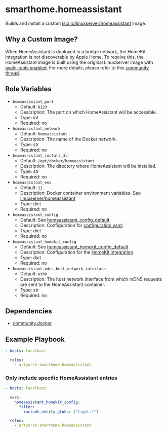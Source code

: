 # smarthome.homeassistant

Builds and install a custom <a href="https://hub.docker.com/r/linuxserver/homeassistant" alt target="_blank">lscr.io/linuxserver/homeassistant</a> image.

## Why a Custom Image?

When HomeAssistant is deployed in a bridge network, the HomeKit integration is not discoverable by Apple Home. To resolve this, the HomeAssistant image is built using the original LinuxServer image with [avahi-tools enabled](./templates/homeassistant-avahi-dockerfile.j2). For more details, please refer to this <a href="https://community.home-assistant.io/t/using-homekit-component-inside-docker/45409/45?page=2" alt target="_blank">community thread</a>.

## Role Variables

- `homeassistant_port`
  - Default: `8123`
  - Description: The port on which HomeAssistant will be accessible.
  - Type: int
  - Required: no
- `homeassistant_network`
  - Default: `homeassistant`
  - Description: The name of the Docker network.
  - Type: str
  - Required: no
- `homeassistant_install_dir`
  - Default: `/opt/docker/homeassistant`
  - Description: The directory where HomeAssistant will be installed.
  - Type: str
  - Required: no
- `homeassistant_env`
  - Default: `{}`
  - Description: Docker container environment variables. See <a href="https://docs.linuxserver.io/images/docker-homeassistant/#environment-variables-e" alt target="_blank">linuxserver/homeassistant</a>
  - Type: dict
  - Required: no
- `homeassistant_config`
  - Default: See [homeassistant_config_default](./vars/main.yml)
  - Description: Configuration for <a href="https://home-assistant.io/docs/configuration/" alt target="_blank">configuration.yaml</a>
  - Type: dict
  - Required: no
- `homeassistant_homekit_config`
  - Default: See [homeassistant_homekit_config_default](./vars/main.yml)
  - Description: Configuration for the <a href="https://www.home-assistant.io/integrations/homekit" alt target="_blank">HomeKit integration</a>
  - Type: dict
  - Required: no
- `homeassistant_mdns_host_network_interface`
  - Default: `eth0`
  - Description: The host network interface from which mDNS requests are sent to the HomeAssistant container.
  - Type: str
  - Required: no

## Dependencies

- <a href="https://docs.ansible.com/ansible/latest/collections/community/docker/index.html" alt target="_blank">community.docker</a>

## Example Playbook

```yaml
- hosts: localhost

  roles:
    - artyorsh.smarthome.homeassistant
```

### Only include specific HomeAssistant entries

```yaml
- hosts: localhost

  vars:
    homeassistant_homekit_config:
      filter:
        include_entity_globs: ["light.*"]

  roles:
    - artyorsh.smarthome.homeassistant
```
